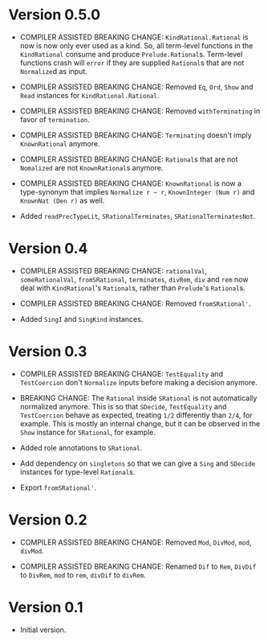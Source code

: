 # Version 0.5.0

* COMPILER ASSISTED BREAKING CHANGE: `KindRational.Rational` is now
  is now only ever used as a kind. So, all term-level functions in
  the `KindRational` consume and produce `Prelude.Rational`s. Term-level
  functions crash will `error` if they are supplied `Rational`s that
  are not `Normalize`d as input.

* COMPILER ASSISTED BREAKING CHANGE: Removed `Eq`, `Ord`, `Show` and
  `Read` instances for `KindRational.Rational`.

* COMPILER ASSISTED BREAKING CHANGE: Removed `withTerminating` in favor of
  `termination`.

* COMPILER ASSISTED BREAKING CHANGE: `Terminating` doesn't imply
  `KnownRational` anymore.

* COMPILER ASSISTED BREAKING CHANGE: `Rational`s that are not `Nomalized`
  are not `KnownRational`s anymore.

* COMPILER ASSISTED BREAKING CHANGE: `KnownRational` is now a type-synonym
  that implies `Normalize r ~ r`, `KnownInteger (Num r)` and
  `KnownNat (Den r)` as well.

* Added `readPrecTypeLit`, `SRationalTerminates`, `SRationalTerminatesNot`.


# Version 0.4

* COMPILER ASSISTED BREAKING CHANGE: `rationalVal`, `someRationalVal`,
  `fromSRational`, `terminates`, `divRem`, `div` and `rem` now deal
  with `KindRational`'s `Rational`s, rather than `Prelude`'s `Rational`s.

* COMPILER ASSISTED BREAKING CHANGE: Removed `fromSRational'`.

* Added `SingI` and `SingKind` instances.


# Version 0.3

* COMPILER ASSISTED BREAKING CHANGE: `TestEquality` and `TestCoercion`
  don't `Normalize` inputs before making a decision anymore.

* BREAKING CHANGE: The `Rational` inside `SRational` is not automatically
  normalized anymore. This is so that `SDecide`, `TestEquality` and
  `TestCoercion` behave as expected, treating `1/2` differently than `2/4`,
  for example. This is mostly an internal change, but it can be observed in
  the `Show` instance for `SRational`, for example.

* Added role annotations to `SRational`.

* Add dependency on `singletons` so that we can give a `Sing` and `SDecide`
  instances for type-level `Rational`s.

* Export `fromSRational'`.

# Version 0.2

* COMPILER ASSISTED BREAKING CHANGE: Removed `Mod`, `DivMod`, `mod`, `divMod`.

* COMPILER ASSISTED BREAKING CHANGE: Renamed `Dif` to `Rem`, `DivDif` to
  `DivRem`, `mod` to `rem`, `divDif` to `divRem`.


# Version 0.1

* Initial version.
